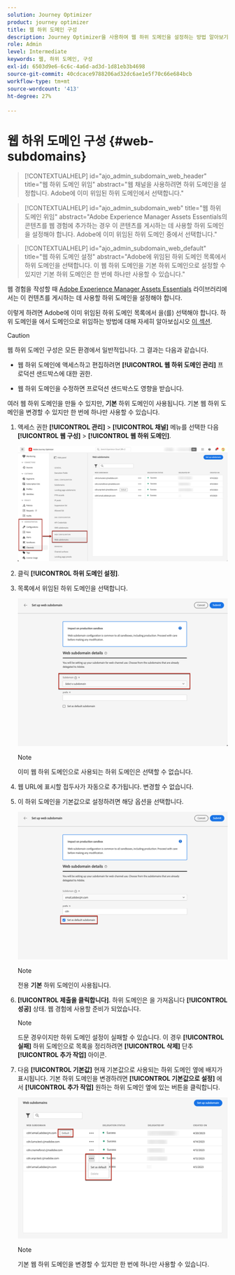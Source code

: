 ```yaml
---
solution: Journey Optimizer
product: journey optimizer
title: 웹 하위 도메인 구성
description: Journey Optimizer을 사용하여 웹 하위 도메인을 설정하는 방법 알아보기
role: Admin
level: Intermediate
keywords: 웹, 하위 도메인, 구성
exl-id: 6503d9e6-6c6c-4a6d-ad3d-1d81eb3b4698
source-git-commit: 40cdcace9788206ad32dc6ae1e5f70c66e684bcb
workflow-type: tm+mt
source-wordcount: '413'
ht-degree: 27%

---
```


# 웹 하위 도메인 구성 {#web-subdomains}

>[!CONTEXTUALHELP]
>id="ajo_admin_subdomain_web_header"
>title="웹 하위 도메인 위임"
>abstract="웹 채널을 사용하려면 하위 도메인을 설정합니다. Adobe에 이미 위임된 하위 도메인에서 선택합니다."

>[!CONTEXTUALHELP]
>id="ajo_admin_subdomain_web"
>title="웹 하위 도메인 위임"
>abstract="Adobe Experience Manager Assets Essentials의 콘텐츠를 웹 경험에 추가하는 경우 이 콘텐츠를 게시하는 데 사용할 하위 도메인을 설정해야 합니다. Adobe에 이미 위임된 하위 도메인 중에서 선택합니다."

>[!CONTEXTUALHELP]
>id="ajo_admin_subdomain_web_default"
>title="웹 하위 도메인 설정"
>abstract="Adobe에 위임된 하위 도메인 목록에서 하위 도메인을 선택합니다. 이 웹 하위 도메인을 기본 하위 도메인으로 설정할 수 있지만 기본 하위 도메인은 한 번에 하나만 사용할 수 있습니다."

웹 경험을 작성할 때 [Adobe Experience Manager Assets Essentials](../email/assets-essentials.md) 라이브러리에서는 이 컨텐츠를 게시하는 데 사용할 하위 도메인을 설정해야 합니다.

이렇게 하려면 Adobe에 이미 위임된 하위 도메인 목록에서 을(를) 선택해야 합니다. 하위 도메인을 에서 도메인으로 위임하는 방법에 대해 자세히 알아보십시오 [이 섹션](../configuration/delegate-subdomain.md).

>[!CAUTION]
>
>웹 하위 도메인 구성은 모든 환경에서 일반적입니다. 그 결과는 다음과 같습니다.
>
>* 웹 하위 도메인에 액세스하고 편집하려면 **[!UICONTROL 웹 하위 도메인 관리]** 프로덕션 샌드박스에 대한 권한.
>
> * 웹 하위 도메인을 수정하면 프로덕션 샌드박스도 영향을 받습니다.


여러 웹 하위 도메인을 만들 수 있지만, **기본** 하위 도메인이 사용됩니다. 기본 웹 하위 도메인을 변경할 수 있지만 한 번에 하나만 사용할 수 있습니다.

1. 액세스 권한 **[!UICONTROL 관리]** > **[!UICONTROL 채널]** 메뉴를 선택한 다음 **[!UICONTROL 웹 구성]** > **[!UICONTROL 웹 하위 도메인]**.

   ![](assets/web-access-subdomains.png)

1. 클릭 **[!UICONTROL 하위 도메인 설정]**.

1. 목록에서 위임된 하위 도메인을 선택합니다.

   ![](assets/web-subdomain-details.png)

   >[!NOTE]
   >
   >이미 웹 하위 도메인으로 사용되는 하위 도메인은 선택할 수 없습니다.

1. 웹 URL에 표시할 접두사가 자동으로 추가됩니다. 변경할 수 없습니다.

1. 이 하위 도메인을 기본값으로 설정하려면 해당 옵션을 선택합니다.

   ![](assets/web-subdomain-details-default.png)

   >[!NOTE]
   >
   >전용 **기본** 하위 도메인이 사용됩니다.

1. **[!UICONTROL 제출을 클릭합니다]**. 하위 도메인은 을 가져옵니다 **[!UICONTROL 성공]** 상태. 웹 경험에 사용할 준비가 되었습니다.

   >[!NOTE]
   >
   >드문 경우이지만 하위 도메인 설정이 실패할 수 있습니다. 이 경우 **[!UICONTROL 실패]** 하위 도메인으로 목록을 정리하려면 **[!UICONTROL 삭제]** 단추 **[!UICONTROL 추가 작업]** 아이콘.

1. 다음 **[!UICONTROL 기본값]** 현재 기본값으로 사용되는 하위 도메인 옆에 배지가 표시됩니다. 기본 하위 도메인을 변경하려면 **[!UICONTROL 기본값으로 설정]** 에서 **[!UICONTROL 추가 작업]** 원하는 하위 도메인 옆에 있는 버튼을 클릭합니다.

   ![](assets/web-subdomain-default.png)

   >[!NOTE]
   >
   >기본 웹 하위 도메인을 변경할 수 있지만 한 번에 하나만 사용할 수 있습니다.

   <!--Only a subdomain with the **[!UICONTROL Success]** status can be set as default.

    You cannot delete a subdomain with the **[!UICONTROL Processing]** status.-->
